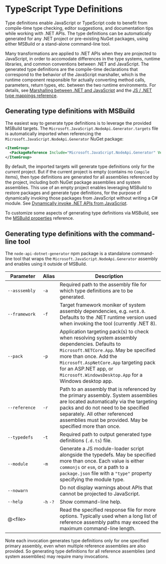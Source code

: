 # TypeScript Type Definitions

Type definitions enable JavaScript or TypeScript code to benefit from compile-time type checking,
editor suggestions, and documentation tips while working with .NET APIs. The type definitions can be
automatically generated for any .NET project or pre-existing NuGet packages, using either MSBuild
or a stand-alone command-line tool.

Many transformations are applied to .NET APIs when they are projected to JavaScript, in order to
accomodate differences in the type systems, runtime libraries, and common conventions between .NET
and JavaScript. The generated type definitions are the compile-time declarations that correspond
to the behavior of the JavaScript marshaller, which is the runtime component responsible for
actually converting method calls, parameters, return types, etc. between the two runtime
environments. For details, see [Marshalling between .NET and JavaScript](./js-dotnet-marshalling)
and the [JS / .NET type mappings reference](../reference/js-dotnet-types).

## Generating type definitions with MSBuild

The easiest way to generate type definitions is to leverage the provided MSBuild targets. The
`Microsoft.JavaScript.NodeApi.Generator.targets` file is automatically imported when referencing
the `Microsoft.JavaScript.NodeApi.Generator` NuGet package:
```xml
<ItemGroup>
  <PackageReference Include="Microsoft.JavaScript.NodeApi.Generator" Version="0.9.*-*" />
</ItemGroup>
```

By default, the imported targets will generate type definitions only for the _current_ project.
But if the current project is empty (contains no `Compile` items), then type definitions are
generated for all assemblies referenced by the project, including both NuGet package assemblies
and system assemblies. This use of an empty project enables leveraging MSBuild to restore packages
and generate type definitions, for the purpose of dynamically invoking those packages from
JavaScript without writing a C# module. See
[Dynamically invoke .NET APIs from JavaScript](../scenarios/js-dotnet-dynamic).

To customize some aspects of generating type definitions via MSBuild, see the
[MSBuild properties](../reference/msbuild-props) reference.

## Generating type definitions with the command-line tool

The `node-api-dotnet-generator` npm package is a standalone command-line tool that wraps the
`Microsoft.JavaScript.NodeApi.Generator` assembly and enables using it outside of MSBuild.

| Parameter     | Alias | Description |
|---------------|-------|-------------|
| `--asssembly` | `-a`  | Required path to the assembly file for which type definitions are to be generated. 
| `--framework` | `-f`  | Target framework moniker of system assembly dependencies, e.g. `net8.0`. Defaults to the .NET runtime version used when invoking the tool (currently .NET 8).
| `--pack`      | `-p`  | Application targeting pack(s) to check when resolving system assembly dependencies. Defaults to `Microsoft.NETCore.App`. May be specified more than once. Add the `Microsoft.AspNetCore.App` targeting pack for an ASP.NET app, or `Microsoft.WindowsDesktop.App` for a Windows desktop app.
| `--reference` | `-r`  | Path to an assembly that is referenced by the primary assembly. System assemblies are located automatically via the targeting packs and do not need to be specified separately. All other referenced assemblies must be provided. May be specified more than once.
| `--typedefs`  | `-t`  | Required path to output generated type definitions (`.d.ts`) file.
| `--module`    | `-m`  | Generate a JS module-loader script alongside the typedefs. May be specified more than once. Each value is either `commonjs` or `esm`, or a path to a `package.json` file with a `"type"` property specifying the module type.
| `--nowarn`    |       | Do not display warnings about APIs that cannot be projected to JavaScript.
| `--help`  | `-h` `-?` | Show command-line help.
| @&lt;file&gt;&nbsp;&nbsp;&nbsp;&nbsp;&nbsp;&nbsp;&nbsp;&nbsp;&nbsp; || Read the specified response file for more options. Typically used when a long list of reference assembly paths may exceed the maximum command-line length.

Note each invocation generates type definitions only for one specified primary assembly, even when
multiple reference assemblies are also provided. So generating type definitions for all reference
assemblies (and system assemblies) may require many invocations.

